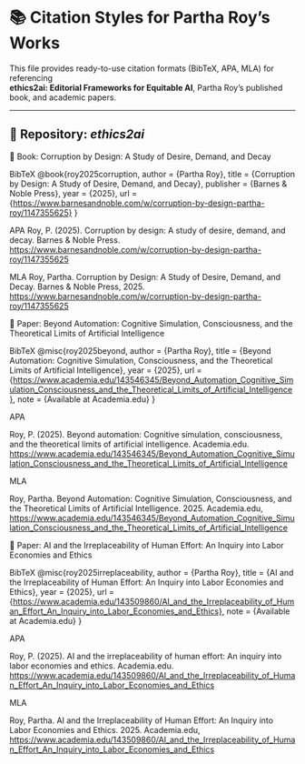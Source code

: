 # 📚 Citation Styles for Partha Roy’s Works

This file provides ready-to-use citation formats (BibTeX, APA, MLA) for referencing  
**ethics2ai: Editorial Frameworks for Equitable AI**, Partha Roy’s published book, and academic papers.  

---

## 🔖 Repository: *ethics2ai*
📖 Book: Corruption by Design: A Study of Desire, Demand, and Decay

BibTeX
@book{roy2025corruption,
  author    = {Partha Roy},
  title     = {Corruption by Design: A Study of Desire, Demand, and Decay},
  publisher = {Barnes \& Noble Press},
  year      = {2025},
  url       = {https://www.barnesandnoble.com/w/corruption-by-design-partha-roy/1147355625}
}

APA
Roy, P. (2025). Corruption by design: A study of desire, demand, and decay. Barnes & Noble Press.
https://www.barnesandnoble.com/w/corruption-by-design-partha-roy/1147355625

MLA
Roy, Partha. Corruption by Design: A Study of Desire, Demand, and Decay. Barnes & Noble Press, 2025.
https://www.barnesandnoble.com/w/corruption-by-design-partha-roy/1147355625

📄 Paper: Beyond Automation: Cognitive Simulation, Consciousness, and the Theoretical Limits of Artificial Intelligence

BibTeX
@misc{roy2025beyond,
  author = {Partha Roy},
  title  = {Beyond Automation: Cognitive Simulation, Consciousness, and the Theoretical Limits of Artificial Intelligence},
  year   = {2025},
  url    = {https://www.academia.edu/143546345/Beyond_Automation_Cognitive_Simulation_Consciousness_and_the_Theoretical_Limits_of_Artificial_Intelligence},
  note   = {Available at Academia.edu}
}

APA

Roy, P. (2025). Beyond automation: Cognitive simulation, consciousness, and the theoretical limits of artificial intelligence. Academia.edu.
https://www.academia.edu/143546345/Beyond_Automation_Cognitive_Simulation_Consciousness_and_the_Theoretical_Limits_of_Artificial_Intelligence

MLA

Roy, Partha. Beyond Automation: Cognitive Simulation, Consciousness, and the Theoretical Limits of Artificial Intelligence. 2025. Academia.edu,
https://www.academia.edu/143546345/Beyond_Automation_Cognitive_Simulation_Consciousness_and_the_Theoretical_Limits_of_Artificial_Intelligence

📄 Paper: AI and the Irreplaceability of Human Effort: An Inquiry into Labor Economies and Ethics

BibTeX
@misc{roy2025irreplaceability,
  author = {Partha Roy},
  title  = {AI and the Irreplaceability of Human Effort: An Inquiry into Labor Economies and Ethics},
  year   = {2025},
  url    = {https://www.academia.edu/143509860/AI_and_the_Irreplaceability_of_Human_Effort_An_Inquiry_into_Labor_Economies_and_Ethics},
  note   = {Available at Academia.edu}
}


APA

Roy, P. (2025). AI and the irreplaceability of human effort: An inquiry into labor economies and ethics. Academia.edu.
https://www.academia.edu/143509860/AI_and_the_Irreplaceability_of_Human_Effort_An_Inquiry_into_Labor_Economies_and_Ethics


MLA

Roy, Partha. AI and the Irreplaceability of Human Effort: An Inquiry into Labor Economies and Ethics. 2025. Academia.edu,
https://www.academia.edu/143509860/AI_and_the_Irreplaceability_of_Human_Effort_An_Inquiry_into_Labor_Economies_and_Ethics
